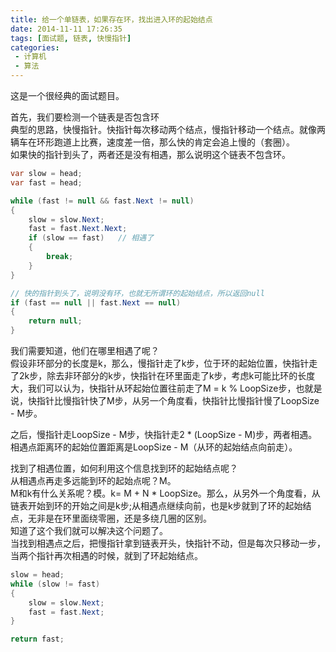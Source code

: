 ```yaml
---
title: 给一个单链表，如果存在环，找出进入环的起始结点
date: 2014-11-11 17:26:35
tags: [面试题, 链表, 快慢指针]
categories:
 - 计算机
 - 算法
---
```

这是一个很经典的面试题目。  

首先，我们要检测一个链表是否包含环  
典型的思路，快慢指针。快指针每次移动两个结点，慢指针移动一个结点。就像两辆车在环形跑道上比赛，速度差一倍，那么快的肯定会追上慢的（套圈）。  
如果快的指针到头了，两者还是没有相遇，那么说明这个链表不包含环。  
``` csharp
var slow = head;
var fast = head;

while (fast != null && fast.Next != null)
{
    slow = slow.Next;
    fast = fast.Next.Next;
    if (slow == fast)   // 相遇了
    {
        break;
    }
}

// 快的指针到头了，说明没有环，也就无所谓环的起始结点，所以返回null 
if (fast == null || fast.Next == null)
{
    return null;
}
```

我们需要知道，他们在哪里相遇了呢？  
假设非环部分的长度是k，那么，慢指针走了k步，位于环的起始位置，快指针走了2k步，除去非环部分的k步，快指针在环里面走了k步，考虑k可能比环的长度大，我们可以认为，快指针从环起始位置往前走了M = k % LoopSize步，也就是说，快指针比慢指针快了M步，从另一个角度看，快指针比慢指针慢了LoopSize - M步。

之后，慢指针走LoopSize - M步，快指针走2 * (LoopSize - M)步，两者相遇。相遇点距离环的起始位置距离是LoopSize - M（从环的起始结点向前走）。  

找到了相遇位置，如何利用这个信息找到环的起始结点呢？  
从相遇点再走多远能到环的起始点呢？M。  
M和k有什么关系呢？模。k= M + N * LoopSize。那么，从另外一个角度看，从链表开始到环的开始之间是k步;从相遇点继续向前，也是k步就到了环的起始结点，无非是在环里面绕零圈，还是多绕几圈的区别。  
知道了这个我们就可以解决这个问题了。  
当找到相遇点之后，把慢指针拿到链表开头，快指针不动，但是每次只移动一步，当两个指针再次相遇的时候，就到了环起始结点。  
``` csharp
slow = head;
while (slow != fast)
{
    slow = slow.Next;
    fast = fast.Next;
}

return fast;
```